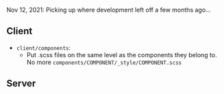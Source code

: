 Nov 12, 2021: Picking up where development left off a few months ago...

## Client
- `client/components`:
    - Put .scss files on the same level as the components they belong to. No more `components/COMPONENT/_style/COMPONENT.scss`

## Server